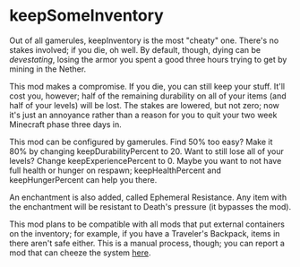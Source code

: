 # keepSomeInventory

Out of all gamerules, keepInventory is the most "cheaty" one. There's no stakes involved; if you die, oh well. By default, though, dying can be *devestating*, losing the armor you spent a good three hours trying to get by mining in the Nether.

This mod makes a compromise. If you die, you can still keep your stuff. It'll cost you, however; half of the remaining durability on all of your items (and half of your levels) will be lost. The stakes are lowered, but not zero; now it's just an annoyance rather than a reason for you to quit your two week Minecraft phase three days in.

This mod can be configured by gamerules. Find 50% too easy? Make it 80% by changing keepDurabilityPercent to 20. Want to still lose all of your levels? Change keepExperiencePercent to 0. Maybe you want to not have full health or hunger on respawn; keepHealthPercent and keepHungerPercent can help you there.

An enchantment is also added, called Ephemeral Resistance. Any item with the enchantment will be resistant to Death's pressure (it bypasses the mod).

This mod plans to be compatible with all mods that put external containers on the inventory; for example, if you have a Traveler's Backpack, items in there aren't safe either. This is a manual process, though; you can report a mod that can cheeze the system [here](https://github.com/thepwrtank18/keepsomeinventory/issues).
